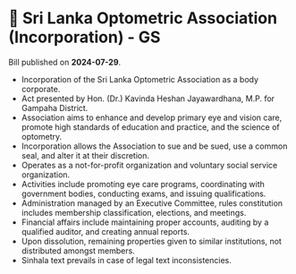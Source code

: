 # 📄  Sri Lanka Optometric Association (Incorporation) - GS

Bill published on **2024-07-29**.

- Incorporation of the Sri Lanka Optometric Association as a body corporate.
- Act presented by Hon. (Dr.) Kavinda Heshan Jayawardhana, M.P. for Gampaha District.
- Association aims to enhance and develop primary eye and vision care, promote high standards of education and practice, and the science of optometry.
- Incorporation allows the Association to sue and be sued, use a common seal, and alter it at their discretion.
- Operates as a not-for-profit organization and voluntary social service organization.
- Activities include promoting eye care programs, coordinating with government bodies, conducting exams, and issuing qualifications.
- Administration managed by an Executive Committee, rules constitution includes membership classification, elections, and meetings.
- Financial affairs include maintaining proper accounts, auditing by a qualified auditor, and creating annual reports.
- Upon dissolution, remaining properties given to similar institutions, not distributed amongst members.
- Sinhala text prevails in case of legal text inconsistencies.

